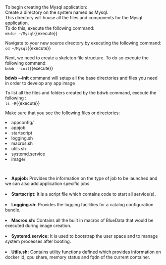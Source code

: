 To begin creating the Mysql application:<br>
Create a directory on the system named as Mysql.<br>This directory will house all the files and components for the Mysql application.<br>To do this, execute the following command:<br>
`mkdir ~/Mysql`{{execute}}<br>

Navigate to your new source directory by executing the following command:<br>
`cd ~/Mysql`{{execute}}<br>

Next, we need to create a skeleton file structure. To do so execute the following command:<br>
`bdwb --init`{{execute}}

<b>bdwb --init</b> command will setup all the base directories and files you need in order to develop any app image

To list all the files and folders created by the bdwb command, execute the following :<br>
`ls -R`{{execute}}

Make sure that you see the following files or directories:
<li>appconfig/</li>
<li>appjob</li>
<li>startscript</li>
<li>logging.sh</li>
<li>macros.sh</li>
<li>utils.sh</li>
<li>systemd.service</li>
<li>image/</li>


<br><b><li>Appjob:</b> Provides the information on the type of job to be launched and we can also add application specific jobs.
<br>
<br><b><li>Startscript:</b> It is a script file which contains code to start all service(s).
<br> 
<br><b><li>Logging.sh:</b> Provides the logging facilities for a catalog configuration bundle.
<br> 
<br><b><li>Macros.sh:</b> Contains all the built in macros of BlueData that would be executed during image creation.
<br>
<br><b><li>Systemd.service:</b> It is used to bootstrap the user space and to manage system processes after booting.
<br>
<br><b><li>Utils.sh:</b> Contains utility functions defined which provides information on docker id, cpu share, memory status and fqdn of the current container.

